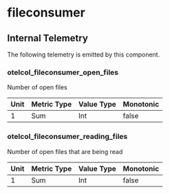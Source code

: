 [comment]: <> (Code generated by mdatagen. DO NOT EDIT.)

# fileconsumer

## Internal Telemetry

The following telemetry is emitted by this component.

### otelcol_fileconsumer_open_files

Number of open files

| Unit | Metric Type | Value Type | Monotonic |
| ---- | ----------- | ---------- | --------- |
| 1 | Sum | Int | false |

### otelcol_fileconsumer_reading_files

Number of open files that are being read

| Unit | Metric Type | Value Type | Monotonic |
| ---- | ----------- | ---------- | --------- |
| 1 | Sum | Int | false |
